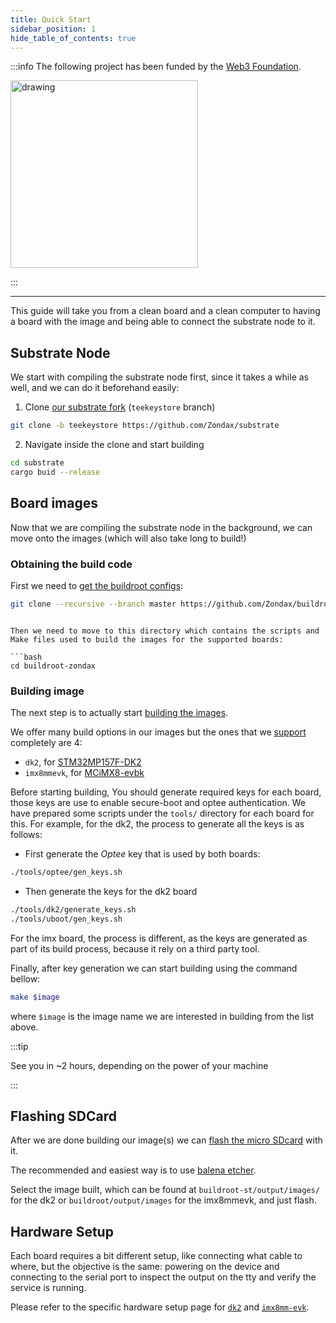 ```yaml
---
title: Quick Start
sidebar_position: 1
hide_table_of_contents: true
---
```


:::info The following project has been funded by the [Web3 Foundation](https://web3.foundation/).

<img src="/img/web3grant.png" alt="drawing" width="300"/>

:::

---

This guide will take you from a clean board and a clean computer to having a board with the image and being able to connect the substrate node to it.

## Substrate Node

We start with compiling the substrate node first, since it takes a while as well, and we can do it beforehand easily:

1. Clone [our substrate fork](https://github.com/Zondax/substrate/tree/teekeystore) (`teekeystore` branch)

```bash
git clone -b teekeystore https://github.com/Zondax/substrate
```

2. Navigate inside the clone and start building

```bash
cd substrate
cargo buid --release
```

## Board images

Now that we are compiling the substrate node in the background, we can move onto the images (which will also take long to build!)

### Obtaining the build code 

First we need to [get the buildroot configs](./technical/BSP/intro):

```bash
git clone --recursive --branch master https://github.com/Zondax/buildroot-zondax/
```
```

Then we need to move to this directory which contains the scripts and
Make files used to build the images for the supported boards:

```bash
cd buildroot-zondax
```

### Building image

The next step is to actually start [building the images](./technical/BSP/BSP).

We offer many build options in our images but the ones that we [support](./technical/HardwareSelection) completely are 4:

-   `dk2`, for [STM32MP157F-DK2](https://www.st.com/en/evaluation-tools/stm32mp157f-dk2.html)
-   `imx8mmevk`, for [MCiMX8-evbk](https://www.compulab.com/products/sbcs/sbc-imx8m-mini-nxp-i-mx8m-mini-single-board-computer/#specs)
<!---   `qemu` for ARMv7-->
<!---   `qemu8` for ARMv8-->

Before starting building, You should generate required keys for each
board, those keys are use to enable secure-boot and optee
authentication. We have prepared some scripts under the `tools/` directory for each
board for this. For example, for the dk2, the process to generate all
the keys is as follows:
- First generate the *Optee* key that is used by both boards:
```bash
./tools/optee/gen_keys.sh
```
- Then generate the keys for the dk2 board 
```bash
./tools/dk2/generate_keys.sh
./tools/uboot/gen_keys.sh
```
For the imx board, the process is different, as the keys are generated
as part of its build process, because it rely on a third party tool.

Finally, after key generation we can start building using the command
bellow:
```bash
make $image
```

where `$image` is the image name we are interested in building from the list above.

:::tip

See you in ~2 hours, depending on the power of your machine

:::

## Flashing SDCard

After we are done building our image(s) we can [flash the micro SDcard](./technical/BSP/flashing) with it.

The recommended and easiest way is to use [balena etcher](https://github.com/balena-io/etcher/releases/tag/v1.7.0).

Select the image built, which can be found at `buildroot-st/output/images/` for the dk2 or `buildroot/output/images` for the imx8mmevk, and just flash.

## Hardware Setup

Each board requires a bit different setup, like connecting what cable to where, but the objective is the same: powering on the device and connecting to the serial port to inspect the output on the tty and verify the service is running.

Please refer to the specific hardware setup page for [`dk2`](./technical/HardwareSetup/HW_STM32MP157F-DK2) and [`imx8mm-evk`](./technical/HardwareSetup/HW_8MMINILPD4-EVKB).
